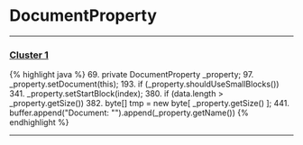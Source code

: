 # DocumentProperty

***

### [Cluster 1](./1)
{% highlight java %}
69. private DocumentProperty _property;
97.     _property.setDocument(this);
193.     if (_property.shouldUseSmallBlocks())
341.     _property.setStartBlock(index);
380.             if (data.length > _property.getSize())
382.                 byte[] tmp = new byte[ _property.getSize() ];
441.     buffer.append("Document: \"").append(_property.getName())
{% endhighlight %}

***

